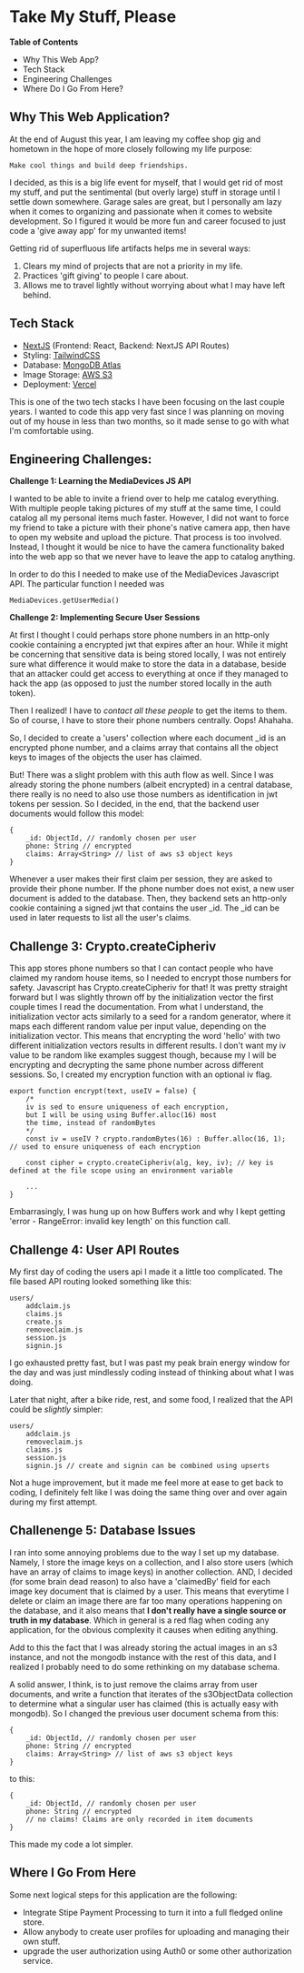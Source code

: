 # Take My Stuff, Please

**Table of Contents**

- Why This Web App?
- Tech Stack
- Engineering Challenges
- Where Do I Go From Here?

## Why This Web Application?

At the end of August this year, I am leaving my coffee shop gig and hometown in the hope of more closely following my life purpose:

    Make cool things and build deep friendships.

I decided, as this is a big life event for myself, that I would get rid of most my stuff, and put the sentimental (but overly large) stuff in storage until I settle down somewhere. Garage sales are great, but I personally am lazy when it comes to organizing and passionate when it comes to website development. So I figured it would be more fun and career focused to just code a 'give away app' for my unwanted items!

Getting rid of superfluous life artifacts helps me in several ways:

1. Clears my mind of projects that are not a priority in my life.
2. Practices 'gift giving' to people I care about.
3. Allows me to travel lightly without worrying about what I may have left behind.

## Tech Stack

- [NextJS](https://nextjs.org/) (Frontend: React, Backend: NextJS API Routes)
- Styling: [TailwindCSS](https://tailwindcss.com/)
- Database: [MongoDB Atlas](https://www.mongodb.com/)
- Image Storage: [AWS S3](https://aws.amazon.com/pm/serv-s3/)
- Deployment: [Vercel](https://vercel.com/)

This is one of the two tech stacks I have been focusing on the last couple years. I wanted to code this app very fast since I was planning on moving out of my house in less than two months, so it made sense to go with what I'm comfortable using.

## Engineering Challenges:

**Challenge 1: Learning the MediaDevices JS API**

I wanted to be able to invite a friend over to help me catalog everything. With multiple people taking pictures of my stuff at the same time, I could catalog all my personal items much faster. However, I did not want to force my friend to take a picture with their phone's native camera app, then have to open my website and upload the picture. That process is too involved. Instead, I thought it would be nice to have the camera functionality baked into the web app so that we never have to leave the app to catalog anything.

In order to do this I needed to make use of the MediaDevices Javascript API. The particular function I needed was

    MediaDevices.getUserMedia()

**Challenge 2: Implementing Secure User Sessions**

At first I thought I could perhaps store phone numbers in an http-only cookie containing a encrypted jwt that expires after an hour. While it might be concerning that sensitive data is being stored locally, I was not entirely sure what difference it would make to store the data in a database, beside that an attacker could get access to everything at once if they managed to hack the app (as opposed to just the number stored locally in the auth token).

Then I realized! I have to _contact all these people_ to get the items to them. So of course, I have to store their phone numbers centrally. Oops! Ahahaha.

So, I decided to create a 'users' collection where each document \_id is an encrypted phone number, and a claims array that contains all the object keys to images of the objects the user has claimed.

But! There was a slight problem with this auth flow as well. Since I was already storing the phone numbers (albeit encrypted) in a central database, there really is no need to also use those numbers as identification in jwt tokens per session. So I decided, in the end, that the backend user documents would follow this model:

    {
        _id: ObjectId, // randomly chosen per user
        phone: String // encrypted
        claims: Array<String> // list of aws s3 object keys
    }

Whenever a user makes their first claim per session, they are asked to provide their phone number. If the phone number does not exist, a new user document is added to the database. Then, they backend sets an http-only cookie containing a signed jwt that contains the user \_id. The \_id can be used in later requests to list all the user's claims.

## Challenge 3: Crypto.createCipheriv

This app stores phone numbers so that I can contact people who have claimed my random house items, so I needed to encrypt those numbers for safety. Javascript has Crypto.createCipheriv for that! It was pretty straight forward but I was slightly thrown off by the initialization vector the first couple times I read the documentation. From what I understand, the initialization vector acts similarly to a seed for a random generator, where it maps each different random value per input value, depending on the initialization vector. This means that encrypting the word 'hello' with two different initialization vectors results in different results. I don't want my iv value to be random like examples suggest though, because my I will be encrypting and decrypting the same phone number across different sessions. So, I created my encryption function with an optional iv flag.

    export function encrypt(text, useIV = false) {
        /*
        iv is sed to ensure uniqueness of each encryption,
        but I will be using using Buffer.alloc(16) most
        the time, instead of randomBytes
        */
        const iv = useIV ? crypto.randomBytes(16) : Buffer.alloc(16, 1); // used to ensure uniqueness of each encryption

        const cipher = crypto.createCipheriv(alg, key, iv); // key is defined at the file scope using an environment variable

        ...
    }

Embarrasingly, I was hung up on how Buffers work and why I kept getting 'error - RangeError: invalid key length' on this function call.

## Challenge 4: User API Routes

My first day of coding the users api I made it a little too complicated. The file based API routing looked something like this:

    users/
        addclaim.js
        claims.js
        create.js
        removeclaim.js
        session.js
        signin.js

I go exhausted pretty fast, but I was past my peak brain energy window for the day and was just mindlessly coding instead of thinking about what I was doing.

Later that night, after a bike ride, rest, and some food, I realized that the API could be _slightly_ simpler:

    users/
        addclaim.js
        removeclaim.js
        claims.js
        session.js
        signin.js // create and signin can be combined using upserts

Not a huge improvement, but it made me feel more at ease to get back to coding, I definitely felt like I was doing the same thing over and over again during my first attempt.

## Challenenge 5: Database Issues

I ran into some annoying problems due to the way I set up my database. Namely, I store the image keys on a collection, and I also store users (which have an array of claims to image keys) in another collection. AND, I decided (for some brain dead reason) to also have a 'claimedBy' field for each image key document that is claimed by a user. This means that everytime I delete or claim an image there are far too many operations happening on the database, and it also means that **I don't really have a single source or truth in my database**. Which in general is a red flag when coding any application, for the obvious complexity it causes when editing anything.

Add to this the fact that I was already storing the actual images in an s3 instance, and not the mongodb instance with the rest of this data, and I realized I probably need to do some rethinking on my database schema.

A solid answer, I think, is to just remove the claims array from user documents, and write a function that iterates of the s3ObjectData collection to determine what a singular user has claimed (this is actually easy with mongodb). So I changed the previous user document schema from this:

    {
        _id: ObjectId, // randomly chosen per user
        phone: String // encrypted
        claims: Array<String> // list of aws s3 object keys
    }

to this:

    {
        _id: ObjectId, // randomly chosen per user
        phone: String // encrypted
        // no claims! Claims are only recorded in item documents
    }

This made my code a lot simpler.

## Where I Go From Here

Some next logical steps for this application are the following:

- Integrate Stipe Payment Processing to turn it into a full fledged online store.
- Allow anybody to create user profiles for uploading and managing their own stuff.
- upgrade the user authorization using Auth0 or some other authorization service.
